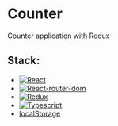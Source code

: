 # Counter

Counter application with Redux

## Stack:
- [![React][react.js]][react-url]
- [![React-router-dom][rrd]][rrd-url]
- [![Redux][red]][red-url]
- [![Typescript][typescript]][typescript-url]
- [localStorage][localStorage]

<!-- LINKS  -->
[react.js]: https://img.shields.io/badge/React-0769AD?style=for-the-badge&logo=react&logoColor=white
[react-url]: https://reactjs.org/
[red]: https://img.shields.io/badge/Redux%20-0769AD?style=for-the-badge&logo=redux&logoColor=white
[red-url]: https://redux.js.org/
[rrd]: https://img.shields.io/badge/React_Router_Dom-CA4245?style=for-the-badge&logo=react-router&logoColor=white
[rrd-url]: https://reactrouter.com/en/main
[typescript]: https://img.shields.io/badge/TypeScript-007ACC?style=for-the-badge&logo=typescript&logoColor=white
[typescript-url]: https://www.typescriptlang.org/
[localStorage]: https://img.shields.io/badge/localStorage-007ACC?style=for-the-badge&logo=SingleStore&logoColor=white